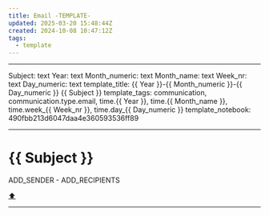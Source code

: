 ```yaml
---
title: Email -TEMPLATE-
updated: 2025-03-20 15:48:44Z
created: 2024-10-08 10:47:12Z
tags:
  - template
---
```


---
Subject: text
Year: text
Month_numeric: text
Month_name: text
Week_nr: text
Day_numeric: text
template_title: {{ Year }}-{{ Month_numeric }}-{{ Day_numeric }} {{ Subject }}
template_tags: communication, communication.type.email, time.{{ Year }}, time.{{ Month_name }}, time.week_{{ Week_nr }}, time.day_{{ Day_numeric }}
template_notebook: 490fbb213d6047daa4e360593536ff89

---
# {{ Subject }}
ADD_SENDER - ADD_RECIPIENTS

[⬆️](#t)
***
<br>